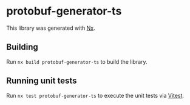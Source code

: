 # protobuf-generator-ts

This library was generated with [Nx](https://nx.dev).

## Building

Run `nx build protobuf-generator-ts` to build the library.

## Running unit tests

Run `nx test protobuf-generator-ts` to execute the unit tests via [Vitest](https://vitest.dev/).
